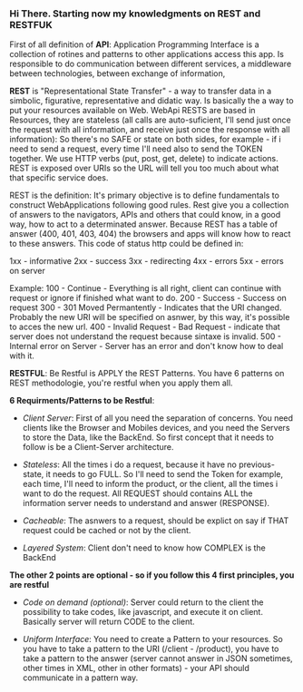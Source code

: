 ### Hi There. Starting now my knowledgments on REST and RESTFUK

First of all definition of **API**:
Application Programming Interface is a collection of rotines and patterns to other applications access this app. Is responsible to do communication between different services, a middleware between technologies, between exchange of information, 

**REST** is "Representational State Transfer" - a way to transfer data in a simbolic, figurative, representative and didatic way. Is basically the a way to put your resources available on Web. WebApi RESTS are based in Resources, they are stateless (all calls are auto-suficient, I'll send just once the request with all information, and receive just once the response with all information): So there's no SAFE or state on both sides, for example - if i need to send a request, every time I'll need also to send the TOKEN together. We use HTTP verbs (put, post, get, delete) to indicate actions. REST is exposed over URIs so the URL will tell you too much about what that specific service does.

REST is the definition: It's primary objective is to define fundamentals to construct WebApplications following good rules. Rest give you a collection of answers to the navigators, APIs and others that could know, in a good way, how to act to a determinated answer. Because REST has a table of answer (400, 401, 403, 404) the browsers and apps will know how to react to these answers. This code of status http could be defined in:

1xx - informative
2xx - success
3xx - redirecting
4xx - errors
5xx - errors on server

Example:
100 - Continue - Everything is all right, client can continue with request or ignore if finished what want to do.
200 - Success - Success on request
300 - 301 Moved Permantently - Indicates that the URI changed. Probably the new URI will be specified on asnwer, by this way, it's possible to acces the new url.
400 - Invalid Request - Bad Request - indicate that server does not understand the request because sintaxe is invalid.
500 - Internal error on Server - Server has an error and don't know how to deal with it.

**RESTFUL**: Be Restful is APPLY the REST Patterns. You have 6 patterns on REST methodologie, you're restful when you apply them all.

**6 Requirments/Patterns to be Restful**:

- _Client Server_: First of all you need the separation of concerns. You need clients like the Browser and Mobiles devices, and you need the Servers to store the Data, like the BackEnd. So first concept that it needs to follow is be a Client-Server architecture.

- _Stateless_: All the times i do a request, because it have no previous-state, it needs to go FULL. So I'll need to send the Token for example, each time, I'll need to inform the product, or the client, all the times i want to do the request. All REQUEST should contains ALL the information server needs to understand and answer (RESPONSE).

- _Cacheable_: The asnwers to a request, should be explict on say if THAT request could be cached or not by the client.

- _Layered System_: Client don't need to know how COMPLEX is the BackEnd

**The other 2 points are optional - so if you follow this 4 first principles, you are restful**

- _Code on demand (optional)_: Server could return to the client the possibility to take codes, like javascript, and execute it on client. Basically server will return CODE to the client.

- _Uniform Interface_: You need to create a Pattern to your resources. So you have to take a pattern to the URI (/client - /product), you have to take a pattern to the answer (server cannot answer in JSON sometimes, other times in XML, other in other formats) - your API should communicate in a pattern way.